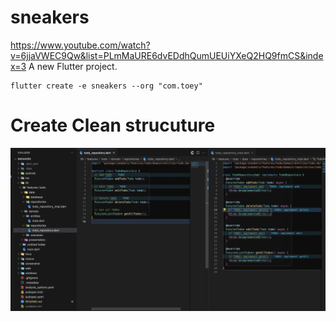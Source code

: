 # sneakers
https://www.youtube.com/watch?v=6jjaVWEC9Qw&list=PLmMaURE6dvEDdhQumUEUiYXeQ2HQ9fmCS&index=3
A new Flutter project.
```
flutter create -e sneakers --org "com.toey"
```

# Create Clean strucuture
<img src="screenshot/strucuture_todo1.png">